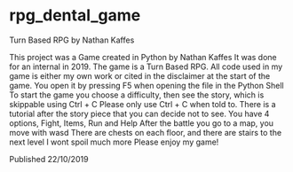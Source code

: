 # rpg_dental_game
Turn Based RPG by Nathan Kaffes

This project was a Game created in Python by Nathan Kaffes
It was done for an internal in 2019.
The game is a Turn Based RPG.
All code used in my game is either my own work or cited in the disclaimer at the start of the game. 
You open it by pressing F5 when opening the file in the Python Shell
To start the game you choose a difficulty, then see the story, which is skippable using Ctrl + C
Please only use Ctrl + C when told to. 
There is a tutorial after the story piece that you can decide not to see.
You have 4 options, Fight, Items, Run and Help
After the battle you go to a map, you move with wasd
There are chests on each floor, and there are stairs to the next level
I wont spoil much more
Please enjoy my game!

Published 22/10/2019
